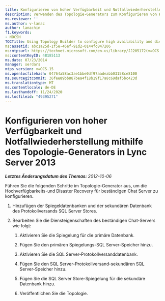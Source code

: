 ```yaml
---
title: Konfigurieren von hoher Verfügbarkeit und Notfallwiederherstellung mithilfe des Topologie-Generators
description: Verwenden des Topologie-Generators zum Konfigurieren von Höchstverfügbarkeit und Disaster Recovery
ms.reviewer: ''
ms.author: v-lanac
author: lanachin
f1.keywords:
- NOCSH
TOCTitle: Using Topology Builder to configure high availability and disaster recovery
ms:assetid: abc1a25d-1f5e-46ef-91d2-0144fc847206
ms:mtpsurl: https://technet.microsoft.com/en-us/library/JJ205172(v=OCS.15)
ms:contentKeyID: 48185113
ms.date: 07/23/2014
manager: serdars
mtps_version: v=OCS.15
ms.openlocfilehash: 04764a58ac3ae1bbe0df97aadeabb03158ce8100
ms.sourcegitcommit: 36fee89bb887bea4f18b19f17a8c69daf5bc423d
ms.translationtype: MT
ms.contentlocale: de-DE
ms.lasthandoff: 11/24/2020
ms.locfileid: "49395271"
---
```

# <a name="using-topology-builder-to-configure-high-availability-and-disaster-recovery-in-lync-server-2013"></a>Konfigurieren von hoher Verfügbarkeit und Notfallwiederherstellung mithilfe des Topologie-Generators in Lync Server 2013

<div data-xmlns="http://www.w3.org/1999/xhtml">

<div class="topic" data-xmlns="http://www.w3.org/1999/xhtml" data-msxsl="urn:schemas-microsoft-com:xslt" data-cs="https://msdn.microsoft.com/">

<div data-asp="https://msdn2.microsoft.com/asp">



</div>

<div id="mainSection">

<div id="mainBody">

<span> </span>

_**Letztes Änderungsdatum des Themas:** 2012-10-06_

Führen Sie die folgenden Schritte im Topologie-Generator aus, um die Hochverfügbarkeits-und Disaster Recovery für beständigen Chat Server zu konfigurieren.

1.  Hinzufügen der Spiegeldatenbanken und der sekundären Datenbank des Protokollversands SQL Server Stores.

2.  Bearbeiten Sie die Diensteigenschaften des beständigen Chat-Servers wie folgt:
    
    1.  Aktivieren Sie die Spiegelung für die primäre Datenbank.
    
    2.  Fügen Sie den primären Spiegelungs-SQL Server-Speicher hinzu.
    
    3.  Aktivieren Sie die SQL Server-Protokollversanddatenbank.
    
    4.  Fügen Sie den SQL Server-Protokollversand-sekundären SQL Server-Speicher hinzu.
    
    5.  Fügen Sie die SQL Server Store-Spiegelung für die sekundäre Datenbank hinzu.
    
    6.  Veröffentlichen Sie die Topologie.

</div>

<span> </span>

</div>

</div>

</div>

